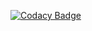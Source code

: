 
[![Codacy Badge](https://api.codacy.com/project/badge/Grade/9563049c8d5e4235ac55e23192064090)](https://www.codacy.com/app/charles.muathe/webcbo?utm_source=github.com&amp;utm_medium=referral&amp;utm_content=Muart-C/webcbo&amp;utm_campaign=Badge_Grade)
